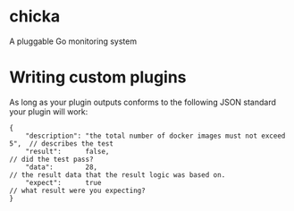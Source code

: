 # chicka
A pluggable Go monitoring system




# Writing custom plugins

As long as your plugin outputs conforms to the following JSON standard your plugin will work:

```
{
    "description": "the total number of docker images must not exceed 5",  // describes the test
    "result":      false,                                                  // did the test pass?
    "data":        28,                                                     // the result data that the result logic was based on.
    "expect":      true                                                    // what result were you expecting?
}
```